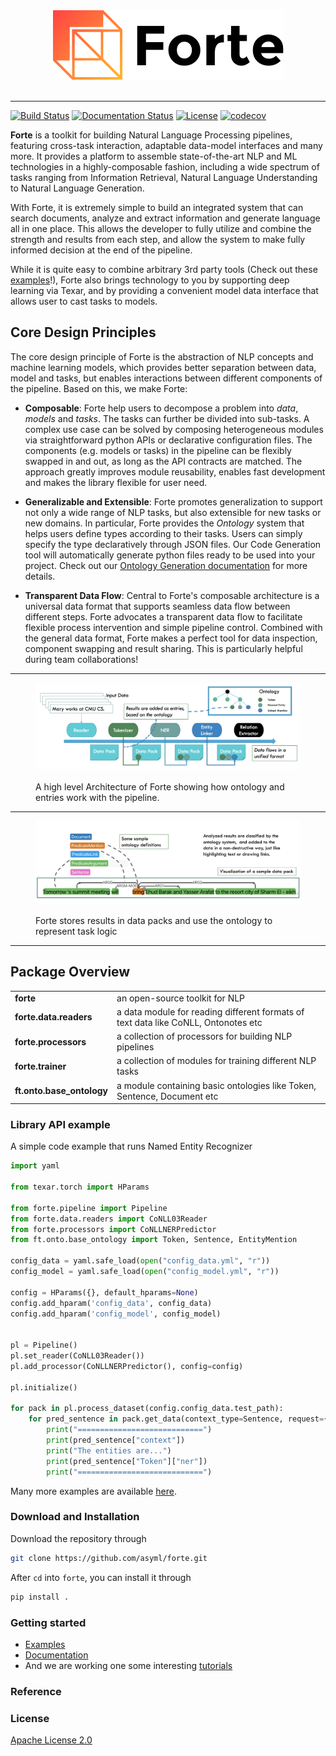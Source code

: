 <div align="center">
   <img src="./docs/_static/img/logo_h.png"><br><br>
</div>

-----------------

[![Build Status](https://travis-ci.org/asyml/forte.svg?branch=master)](https://travis-ci.org/asyml/forte)
[![Documentation Status](https://readthedocs.org/projects/asyml-forte/badge/?version=latest)](https://asyml-forte.readthedocs.io/en/latest/?badge=latest)
[![License](https://img.shields.io/badge/license-Apache%202.0-blue.svg)](https://github.com/asyml/forte/blob/master/LICENSE)
[![codecov](https://codecov.io/gh/asyml/forte/branch/master/graph/badge.svg)](https://codecov.io/gh/asyml/forte)


**Forte** is a toolkit for building Natural Language Processing pipelines, featuring cross-task 
interaction, adaptable data-model interfaces and many more. It provides a platform to assemble
state-of-the-art NLP and ML technologies in a highly-composable fashion, including a wide 
spectrum of tasks ranging from Information Retrieval, Natural Language Understanding to Natural 
Language Generation.  

With Forte, it is extremely simple to build an integrated system that can search documents, 
analyze and extract information and generate language all in one place. This allows the developer
to fully utilize and combine the strength and results from each step, and allow the system to 
make fully informed decision at the end of the pipeline.  

While it is quite easy to combine arbitrary 3rd party tools (Check out these [examples](./examples)!),
Forte also brings technology to you by supporting deep learning via Texar, and by providing a convenient
model data interface that allows user to cast tasks to models.

## Core Design Principles

The core design principle of Forte is the abstraction of NLP concepts and machine learning models, 
which provides better separation between data, model and tasks, but enables interactions
between different components of the pipeline. Based on this, we make Forte:

* **Composable**: Forte help users to decompose a problem into *data*, *models* and *tasks*. 
The tasks can further be divided into sub-tasks. A complex use case 
can be solved by composing heterogeneous modules via straightforward python APIs or declarative 
configuration files. The components (e.g. models or tasks) in the pipeline can be flexibly 
swapped in and out, as long as the API contracts are matched. The approach greatly improves module 
reusability, enables fast development and makes the library flexible for user need.
   
* **Generalizable and Extensible**: Forte promotes generalization to support not only a wide 
range of NLP tasks, but also extensible for new tasks or new domains. In particular, Forte 
provides the *Ontology* system that helps users define types according to their tasks. 
Users can simply specify the type declaratively through JSON files. Our Code Generation tool 
will automatically generate python files ready to be used into your project. Check out our 
[Ontology Generation documentation](./docs/ontology_generation.md) for more details.

* **Transparent Data Flow**: Central to Forte's composable architecture is a universal data 
format that supports seamless data flow between different steps. Forte advocates a transparent 
data flow to facilitate flexible process intervention and simple pipeline control. Combined with 
the general data format, Forte makes a perfect tool for data inspection, component swapping and 
result sharing. This is particularly helpful during team collaborations!

-----------------

<figure class="image">
   <img src="./docs/_static/img/forte_arch.png"><br><br>
   <figcaption>A high level Architecture of Forte showing how ontology and entries work with the 
   pipeline.</figcaption>
</figure>

-----------------

<figure class="image">
   <img src="./docs/_static/img/forte_results.png"><br><br>
   <figcaption>Forte stores results in data packs and use the ontology to represent task logic
   </figcaption>
</figure>

-----------------

## Package Overview

<table>
<tr>
    <td><b> forte </b></td>
    <td> an open-source toolkit for NLP  </td>
</tr>
<tr>
    <td><b> forte.data.readers </b></td>
    <td> a data module for reading different formats of text data like CoNLL, Ontonotes etc 
    </td>
</tr>
<tr>
    <td><b> forte.processors </b></td>
    <td> a collection of processors for building NLP pipelines </td>
</tr>
<tr>
    <td><b> forte.trainer </b></td>
    <td> a collection of modules for training different NLP tasks </td>
</tr>
<tr>
    <td><b> ft.onto.base_ontology </b></td>
    <td> a module containing basic ontologies like Token, Sentence, Document etc </td>
</tr>
</table>

### Library API example

A simple code example that runs Named Entity Recognizer

```python
import yaml

from texar.torch import HParams

from forte.pipeline import Pipeline
from forte.data.readers import CoNLL03Reader
from forte.processors import CoNLLNERPredictor
from ft.onto.base_ontology import Token, Sentence, EntityMention

config_data = yaml.safe_load(open("config_data.yml", "r"))
config_model = yaml.safe_load(open("config_model.yml", "r"))

config = HParams({}, default_hparams=None)
config.add_hparam('config_data', config_data)
config.add_hparam('config_model', config_model)


pl = Pipeline()
pl.set_reader(CoNLL03Reader())
pl.add_processor(CoNLLNERPredictor(), config=config)

pl.initialize()

for pack in pl.process_dataset(config.config_data.test_path):
    for pred_sentence in pack.get_data(context_type=Sentence, request={Token: {"fields": ["ner"]}}):
        print("============================")
        print(pred_sentence["context"])
        print("The entities are...")
        print(pred_sentence["Token"]["ner"])
        print("============================")

```

Many more examples are available [here](./examples).

### Download and Installation

Download the repository through

```bash
git clone https://github.com/asyml/forte.git
```

After `cd` into `forte`, you can install it through

```bash
pip install .
```

### Getting started

* [Examples](./examples)
* [Documentation](https://asyml-forte.readthedocs.io/)
* And we are working one some interesting [tutorials](https://github.com/asyml/forte/wiki)

### Reference

### License

[Apache License 2.0](./LICENSE)
